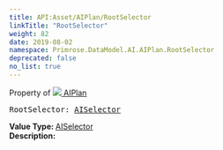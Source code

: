 ```yaml
---
title: API:Asset/AIPlan/RootSelector
linkTitle: "RootSelector"
weight: 82
date: 2019-08-02
namespace: Primrose.DataModel.AI.AIPlan.RootSelector
deprecated: false
no_list: true
---
```

Property of <a href="/docs/api-reference/Class/AIPlan"><img src="/icons/silk/default.png"/>&nbsp;AIPlan</a>
<pre class="method-declaration">
RootSelector: <a class="type" href="/docs/api-reference/Misc/AISelector">AISelector</a></pre>
<b>Value Type: </b>
<a class="type" href="/docs/api-reference/Misc/AISelector">AISelector</a>
<br/>
<b>Description: </b>